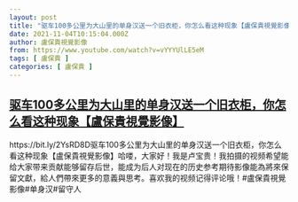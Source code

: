 ```yaml
---
layout: post
title: "驱车100多公里为大山里的单身汉送一个旧衣柜，你怎么看这种现象【盧保貴視覺影像】"
date: 2021-11-04T10:15:04.000Z
author: 盧保貴視覺影像
from: https://www.youtube.com/watch?v=vYYYUlLE5eM
tags: [ 盧保貴 ]
categories: [ 盧保貴 ]
---
```

<!--1636020904000-->
[驱车100多公里为大山里的单身汉送一个旧衣柜，你怎么看这种现象【盧保貴視覺影像】](https://www.youtube.com/watch?v=vYYYUlLE5eM)
------

<div>
https://bit.ly/2YsRD8D驱车100多公里为大山里的单身汉送一个旧衣柜，你怎么看这种现象【盧保貴視覺影像】哈喽，大家好！我是卢宝贵！我拍摄的视频希望能给大家带来贡献能够留存后世，能成为后人对现在的历史参考期待影像能為將來保留文獻，給人們帶來更多的意義與思考。喜欢我的视频记得评论哦！#盧保貴視覺影像#单身汉#留守人
</div>
